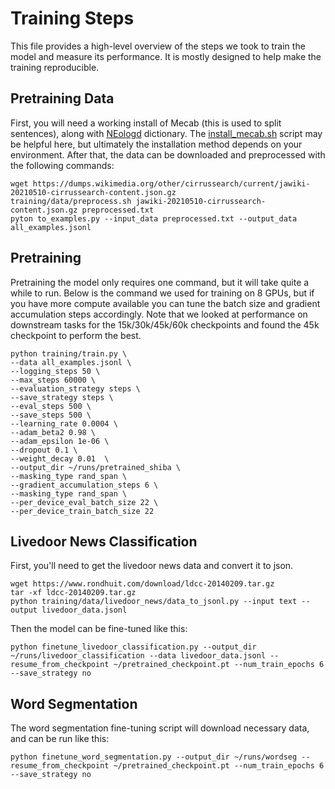 # Training Steps
This file provides a high-level overview of the steps we took to train the model and measure its performance. It is mostly designed to help make the training reproducible. 


## Pretraining Data
First, you will need a working install of Mecab (this is used to split sentences), along with [NEologd](https://github.com/neologd/mecab-ipadic-neologd) dictionary. The [install_mecab.sh](training/data/install_mecab.sh) script may be helpful here, but ultimately the installation method depends on your environment. After that, the data can be downloaded and preprocessed with the following commands:

```shell
wget https://dumps.wikimedia.org/other/cirrussearch/current/jawiki-20210510-cirrussearch-content.json.gz
training/data/preprocess.sh jawiki-20210510-cirrussearch-content.json.gz preprocessed.txt
pyton to_examples.py --input_data preprocessed.txt --output_data all_examples.jsonl
```

## Pretraining

Pretraining the model only requires one command, but it will take quite a while to run. Below is the command we used for training on 8 GPUs, but if you have more compute available you can tune the batch size and gradient accumulation steps accordingly. Note that we looked at performance on downstream tasks for the 15k/30k/45k/60k checkpoints and found the 45k checkpoint to perform the best.

```shell
python training/train.py \
--data all_examples.jsonl \
--logging_steps 50 \
--max_steps 60000 \
--evaluation_strategy steps \
--save_strategy steps \
--eval_steps 500 \
--save_steps 500 \
--learning_rate 0.0004 \
--adam_beta2 0.98 \
--adam_epsilon 1e-06 \
--dropout 0.1 \
--weight_decay 0.01  \
--output_dir ~/runs/pretrained_shiba \
--masking_type rand_span \
--gradient_accumulation_steps 6 \
--masking_type rand_span \
--per_device_eval_batch_size 22 \
--per_device_train_batch_size 22 
```


## Livedoor News Classification

First, you'll need to get the livedoor news data and convert it to json.

```shell
wget https://www.rondhuit.com/download/ldcc-20140209.tar.gz
tar -xf ldcc-20140209.tar.gz
python training/data/livedoor_news/data_to_jsonl.py --input text --output livedoor_data.jsonl
```

Then the model can be fine-tuned like this:
```shell
python finetune_livedoor_classification.py --output_dir ~/runs/livedoor_classification --data livedoor_data.jsonl --resume_from_checkpoint ~/pretrained_checkpoint.pt --num_train_epochs 6 --save_strategy no
```

## Word Segmentation

The word segmentation fine-tuning script will download necessary data, and can be run like this:
```shell
python finetune_word_segmentation.py --output_dir ~/runs/wordseg --resume_from_checkpoint ~/pretrained_checkpoint.pt --num_train_epochs 6 --save_strategy no

```


